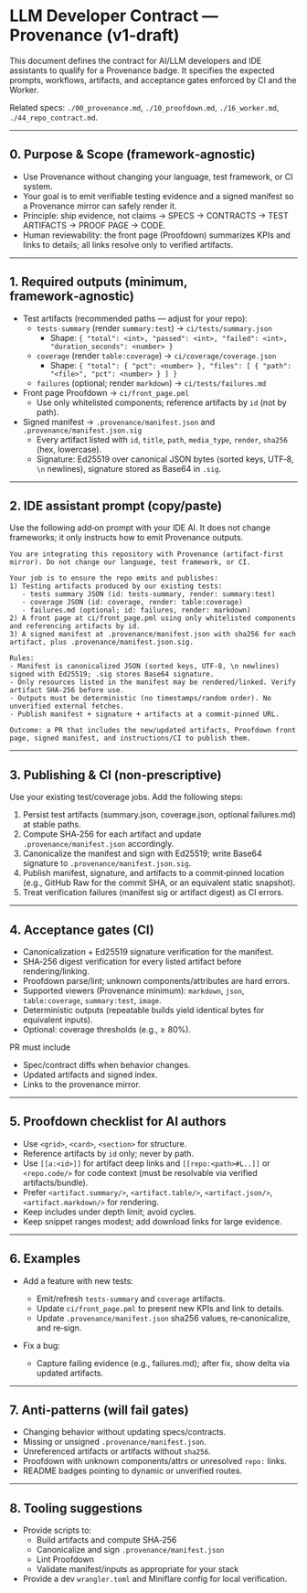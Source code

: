 # LLM Developer Contract — Provenance (v1‑draft)

This document defines the contract for AI/LLM developers and IDE assistants to qualify for a Provenance badge. It specifies the expected prompts, workflows, artifacts, and acceptance gates enforced by CI and the Worker.

Related specs: `./00_provenance.md`, `./10_proofdown.md`, `./16_worker.md`, `./44_repo_contract.md`.

---

## 0. Purpose & Scope (framework‑agnostic)

- Use Provenance without changing your language, test framework, or CI system.
- Your goal is to emit verifiable testing evidence and a signed manifest so a Provenance mirror can safely render it.
- Principle: ship evidence, not claims → SPECS → CONTRACTS → TEST ARTIFACTS → PROOF PAGE → CODE.
- Human reviewability: the front page (Proofdown) summarizes KPIs and links to details; all links resolve only to verified artifacts.

---

## 1. Required outputs (minimum, framework‑agnostic)

- Test artifacts (recommended paths — adjust for your repo):
  - `tests-summary` (render `summary:test`) → `ci/tests/summary.json`
    - Shape: `{ "total": <int>, "passed": <int>, "failed": <int>, "duration_seconds": <number> }`
  - `coverage` (render `table:coverage`) → `ci/coverage/coverage.json`
    - Shape: `{ "total": { "pct": <number> }, "files": [ { "path": "<file>", "pct": <number> } ] }`
  - `failures` (optional; render `markdown`) → `ci/tests/failures.md`
- Front page Proofdown → `ci/front_page.pml`
  - Use only whitelisted components; reference artifacts by `id` (not by path).
- Signed manifest → `.provenance/manifest.json` and `.provenance/manifest.json.sig`
  - Every artifact listed with `id`, `title`, `path`, `media_type`, `render`, `sha256` (hex, lowercase).
  - Signature: Ed25519 over canonical JSON bytes (sorted keys, UTF‑8, `\n` newlines), signature stored as Base64 in `.sig`.

---

## 2. IDE assistant prompt (copy/paste)

Use the following add‑on prompt with your IDE AI. It does not change frameworks; it only instructs how to emit Provenance outputs.

```
You are integrating this repository with Provenance (artifact‑first mirror). Do not change our language, test framework, or CI.

Your job is to ensure the repo emits and publishes:
1) Testing artifacts produced by our existing tests:
   - tests summary JSON (id: tests-summary, render: summary:test)
   - coverage JSON (id: coverage, render: table:coverage)
   - failures.md (optional; id: failures, render: markdown)
2) A front page at ci/front_page.pml using only whitelisted components and referencing artifacts by id.
3) A signed manifest at .provenance/manifest.json with sha256 for each artifact, plus .provenance/manifest.json.sig.

Rules:
- Manifest is canonicalized JSON (sorted keys, UTF‑8, \n newlines) signed with Ed25519; .sig stores Base64 signature.
- Only resources listed in the manifest may be rendered/linked. Verify artifact SHA‑256 before use.
- Outputs must be deterministic (no timestamps/random order). No unverified external fetches.
- Publish manifest + signature + artifacts at a commit‑pinned URL.

Outcome: a PR that includes the new/updated artifacts, Proofdown front page, signed manifest, and instructions/CI to publish them.
```

---

## 3. Publishing & CI (non‑prescriptive)

Use your existing test/coverage jobs. Add the following steps:
1) Persist test artifacts (summary.json, coverage.json, optional failures.md) at stable paths.
2) Compute SHA‑256 for each artifact and update `.provenance/manifest.json` accordingly.
3) Canonicalize the manifest and sign with Ed25519; write Base64 signature to `.provenance/manifest.json.sig`.
4) Publish manifest, signature, and artifacts to a commit‑pinned location (e.g., GitHub Raw for the commit SHA, or an equivalent static snapshot).
5) Treat verification failures (manifest sig or artifact digest) as CI errors.

---

## 4. Acceptance gates (CI)

- Canonicalization + Ed25519 signature verification for the manifest.
- SHA‑256 digest verification for every listed artifact before rendering/linking.
- Proofdown parse/lint; unknown components/attributes are hard errors.
- Supported viewers (Provenance minimum): `markdown`, `json`, `table:coverage`, `summary:test`, `image`.
- Deterministic outputs (repeatable builds yield identical bytes for equivalent inputs).
- Optional: coverage thresholds (e.g., ≥ 80%).

PR must include

- Spec/contract diffs when behavior changes.
- Updated artifacts and signed index.
- Links to the provenance mirror.

---

## 5. Proofdown checklist for AI authors

- Use `<grid>`, `<card>`, `<section>` for structure.
- Reference artifacts by `id` only; never by path.
- Use `[[a:<id>]]` for artifact deep links and `[[repo:<path>#L..]]` or `<repo.code/>` for code context (must be resolvable via verified artifacts/bundle).
- Prefer `<artifact.summary/>`, `<artifact.table/>`, `<artifact.json/>`, `<artifact.markdown/>` for rendering.
- Keep includes under depth limit; avoid cycles.
- Keep snippet ranges modest; add download links for large evidence.

---

## 6. Examples

- Add a feature with new tests:
  - Emit/refresh `tests-summary` and `coverage` artifacts.
  - Update `ci/front_page.pml` to present new KPIs and link to details.
  - Update `.provenance/manifest.json` sha256 values, re‑canonicalize, and re‑sign.

- Fix a bug:
  - Capture failing evidence (e.g., failures.md); after fix, show delta via updated artifacts.

---

## 7. Anti‑patterns (will fail gates)

- Changing behavior without updating specs/contracts.
- Missing or unsigned `.provenance/manifest.json`.
- Unreferenced artifacts or artifacts without `sha256`.
- Proofdown with unknown components/attrs or unresolved `repo:` links.
- README badges pointing to dynamic or unverified routes.

---

## 8. Tooling suggestions

- Provide scripts to:
  - Build artifacts and compute SHA‑256
  - Canonicalize and sign `.provenance/manifest.json`
  - Lint Proofdown
  - Validate manifest/inputs as appropriate for your stack
- Provide a dev `wrangler.toml` and Miniflare config for local verification.

